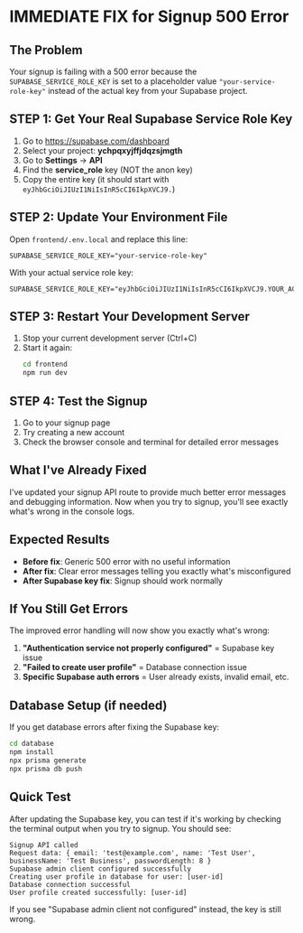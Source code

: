 # IMMEDIATE FIX for Signup 500 Error

## The Problem
Your signup is failing with a 500 error because the `SUPABASE_SERVICE_ROLE_KEY` is set to a placeholder value `"your-service-role-key"` instead of the actual key from your Supabase project.

## STEP 1: Get Your Real Supabase Service Role Key

1. Go to https://supabase.com/dashboard
2. Select your project: **ychpqxyjffjdqzsjmgth**
3. Go to **Settings** → **API**
4. Find the **service_role** key (NOT the anon key)
5. Copy the entire key (it should start with `eyJhbGciOiJIUzI1NiIsInR5cCI6IkpXVCJ9.`)

## STEP 2: Update Your Environment File

Open `frontend/.env.local` and replace this line:
```env
SUPABASE_SERVICE_ROLE_KEY="your-service-role-key"
```

With your actual service role key:
```env
SUPABASE_SERVICE_ROLE_KEY="eyJhbGciOiJIUzI1NiIsInR5cCI6IkpXVCJ9.YOUR_ACTUAL_KEY_HERE"
```

## STEP 3: Restart Your Development Server

1. Stop your current development server (Ctrl+C)
2. Start it again:
   ```bash
   cd frontend
   npm run dev
   ```

## STEP 4: Test the Signup

1. Go to your signup page
2. Try creating a new account
3. Check the browser console and terminal for detailed error messages

## What I've Already Fixed

I've updated your signup API route to provide much better error messages and debugging information. Now when you try to signup, you'll see exactly what's wrong in the console logs.

## Expected Results

- **Before fix**: Generic 500 error with no useful information
- **After fix**: Clear error messages telling you exactly what's misconfigured
- **After Supabase key fix**: Signup should work normally

## If You Still Get Errors

The improved error handling will now show you exactly what's wrong:

1. **"Authentication service not properly configured"** = Supabase key issue
2. **"Failed to create user profile"** = Database connection issue
3. **Specific Supabase auth errors** = User already exists, invalid email, etc.

## Database Setup (if needed)

If you get database errors after fixing the Supabase key:

```bash
cd database
npm install
npx prisma generate
npx prisma db push
```

## Quick Test

After updating the Supabase key, you can test if it's working by checking the terminal output when you try to signup. You should see:

```
Signup API called
Request data: { email: 'test@example.com', name: 'Test User', businessName: 'Test Business', passwordLength: 8 }
Supabase admin client configured successfully
Creating user profile in database for user: [user-id]
Database connection successful
User profile created successfully: [user-id]
```

If you see "Supabase admin client not configured" instead, the key is still wrong.
